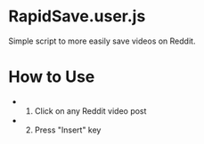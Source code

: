 # RapidSave.user.js

Simple script to more easily save videos on Reddit.

# How to Use

- 1. Click on any Reddit video post
- 2. Press "Insert" key